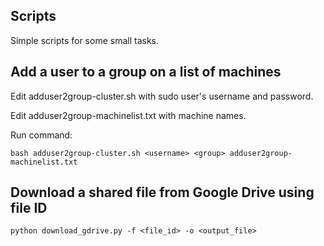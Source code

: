 Scripts
---------------------------------------------------------------

Simple scripts for some small tasks.

## Add a user to a group on a list of machines

Edit adduser2group-cluster.sh with sudo user's username and password.

Edit adduser2group-machinelist.txt with machine names.

Run command:

    bash adduser2group-cluster.sh <username> <group> adduser2group-machinelist.txt

## Download a shared file from Google Drive using file ID

    python download_gdrive.py -f <file_id> -o <output_file>
